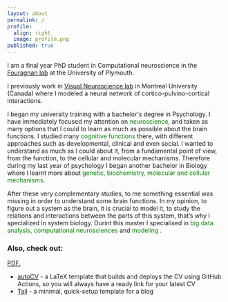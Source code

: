 ```yaml
---
layout: about
permalink: /
profile:
  align: right
  image: profile.png
published: true
---
```


I am a final year PhD student in Computational neuroscience in the [Fouragnan lab](https://www.elsa-fouragnan.com/) at the University of Plymouth.


I previously work in [Visual Neuroscience lab](https://www.opto.umontreal.ca/neurosciences/)
in Montreal University (Canada) where I modeled a neural network of cortico-pulvino-cortical interactions.


I began my university training with a bachelor's degree in Psychology. I have immediately focused my attention on <font color="green">neuroscience</font>, and taken as many options that I could to learn as much as possible about the brain functions. I studied many <font color="green">cognitive functions</font> there, with different approaches such as developmental, clinical and even social. I wanted to understand as much as I could about it, from a fundamental point of view, from the function, to the cellular and molecular mechanisms. Therefore during my last year of psychology I began another bachelor in Biology where I learnt more about <font color="green"> genetic, biochemistry, molecular and cellular mechanisms</font>. 

After these very complementary studies, to me something essential was missing in order to understand some brain functions. In my opinion, to figure out a system as the brain, it is crucial to model it, to study the relations and interactions between the parts of this system, that’s why I specialized in system biology. Durint this master I specialised in <font color="green"> big data analysis, computational neurosciences </font> and <font color="green"> modeling </font>.


### Also, check out:

<a href="https://github.com/Kenzakadri/Kenzakadri.github.io/blob/master/assets/docs/CVKenzaKADRI_postdoc.pdf" target="_blank">PDF.</a>


- [autoCV](https://github.com/jitinnair1/autocv) - a LaTeX template that builds and deploys the CV using GitHub Actions, so you will always have a ready link for your latest CV
- [Tail](https://github.com/jitinnair1/tail) - a minimal, quick-setup template for a blog
